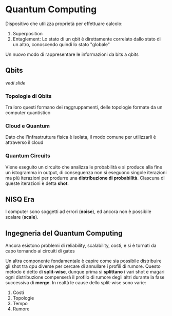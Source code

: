 # Quantum Computing

Dispositivo che utilizza proprietà per effettuare calcolo:
1. Superposition
2. Entaglement: Lo stato di un qbit è direttamente correlato dallo stato di un altro, conoscendo quindi lo stato "globale"

Un nuovo modo di rappresentare le informazioni da bits a qbits

## Qbits 

*vedi slide*

### Topologie di Qbits

Tra loro questi formano dei raggruppamenti, delle topologie formate da un computer quantistico

### Cloud e Quantum

Dato che l'infrastruttura fisica è isolata, il modo comune per utilizzarli è attraverso il cloud

### Quantum Circuits

Viene eseguito un circuito che analizza le probabilità e si produce alla fine un istogramma in output, di conseguenza non si eseguono singole iterazioni
ma più iterazioni per produrre una **distribuzione di probabilità**. Ciascuna di queste iterazioni è detta **shot**.

## NISQ Era

I computer sono soggetti ad errori (**noise**), ed ancora non è possibile scalare (**scale**).

## Ingegneria del Quantum Computing

Ancora esistono problemi di reliability, scalability, costi, e si è tornati da capo tornando ai circuiti di gates

Un altra componente fondamentale è capire come sia possibile distribuire gli shot tra qpu diverse per cercare di annullare i profili di rumore. Questo metodo è detto di **split-wise**, dunque prima si **splittano** i vari shot e magari ogni distribuzione compenserà il profilo di rumore degli altri durante la fase successiva di **merge**. In realtà le cause dello split-wise sono varie:

1. Costi
2. Topologie
3. Tempo
4. Rumore
